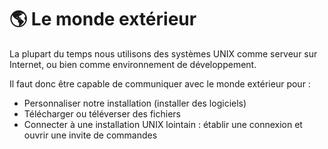 # 🌎 Le monde extérieur

La plupart du temps nous utilisons des systèmes UNIX comme serveur sur Internet, ou bien comme environnement de développement.

Il faut donc être capable de communiquer avec le monde extérieur pour :

* Personnaliser notre installation (installer des logiciels)
* Télécharger ou téléverser des fichiers
* Connecter à une installation UNIX lointain : établir une connexion et ouvrir une invite de commandes
